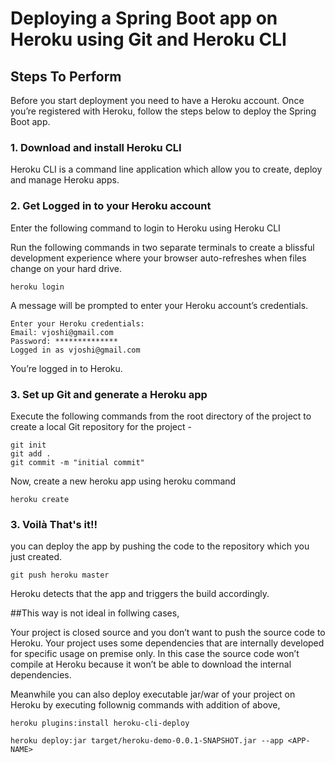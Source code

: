 # Deploying a Spring Boot app on Heroku using Git and Heroku CLI

## Steps To Perform

Before you start deployment you need to have a Heroku account. Once you’re registered with Heroku, follow the steps below to deploy the Spring Boot app.

### 1. Download and install Heroku CLI

Heroku CLI is a command line application which allow you to create, deploy and manage Heroku apps.

### 2. Get Logged in to your Heroku account

Enter the following command to login to Heroku using Heroku CLI


Run the following commands in two separate terminals to create a blissful development experience where your browser
auto-refreshes when files change on your hard drive.

```
heroku login
```

A message will be prompted to enter your Heroku account’s credentials.

```
Enter your Heroku credentials:
Email: vjoshi@gmail.com
Password: **************
Logged in as vjoshi@gmail.com
```

You’re logged in to Heroku.

### 3. Set up Git and generate a Heroku app

Execute the following commands from the root directory of the project to create a local Git repository for the project -

```
git init
git add .
git commit -m "initial commit"
```

Now, create a new heroku app using heroku command

```
heroku create
```

### 3. Voilà That's it!!

you can deploy the app by pushing the code to the repository which you just created.

```
git push heroku master
```

Heroku detects that the app and triggers the build accordingly.



##This way is not ideal in follwing cases,

Your project is closed source and you don’t want to push the source code to Heroku.
Your project uses some dependencies that are internally developed for specific usage on premise only.
In this case the source code won’t compile at Heroku because it won’t be able to download the internal dependencies.


Meanwhile you can also deploy executable jar/war of your project on Heroku by executing follownig commands with addition of above,

```
heroku plugins:install heroku-cli-deploy

heroku deploy:jar target/heroku-demo-0.0.1-SNAPSHOT.jar --app <APP-NAME>

```